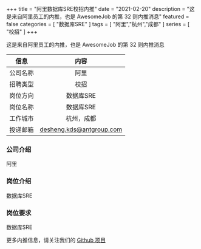 +++
title = "阿里数据库SRE校招内推"
date = "2021-02-20"
description = "这是来自阿里员工的内推，也是 AwesomeJob 的第 32 则内推消息"
featured = false
categories = [
    "数据库SRE"
]
tags = [
    "阿里","杭州","成都"
]
series = [
    "校招"
]
+++

这是来自阿里员工的内推，也是 AwesomeJob 的第 32 则内推消息
<!--more-->

| 信息 | 内容 |
| :-----:| :----: |
| 公司名称 | 阿里 |
| 招聘类型 | 校招 |
| 岗位方向 | 数据库SRE |
| 岗位名称 | 数据库SRE |
| 工作城市 | 杭州，成都 |
| 投递邮箱 | desheng.kds@antgroup.com |

### 公司介绍

阿里

### 岗位介绍

数据库SRE

### 岗位要求

数据库SRE

更多内推信息，请关注我们的 [Github 项目](https://github.com/Dikea/AwesomeJob)

